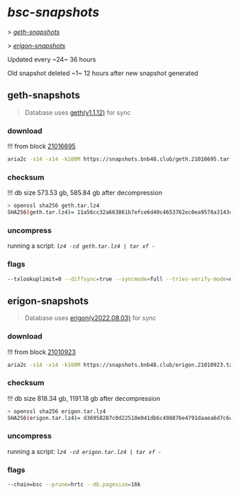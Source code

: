 # *bsc-snapshots*


*\> [geth-snapshots](#geth-snapshots)*

*\> [erigon-snapshots](#erigon-snapshots)*

Updated every ~24~ 36 hours

Old snapshot deleted ~1~ 12 hours after new snapshot generated

## geth-snapshots


> Database uses [geth(v1.1.12)](https://github.com/bnb-chain/bsc/releases/tag/v1.1.12) for sync


### download

<!-- begin_geth -->

!!! from block [21016695](https://bscscan.com/block/21016695)
```bash
aria2c -s14 -x14 -k100M https://snapshots.bnb48.club/geth.21016695.tar.lz4 -o geth.tar.lz4
```


### checksum


!!! db size 573.53 gb, 585.84 gb after decompression
```bash
> openssl sha256 geth.tar.lz4
SHA256(geth.tar.lz4)= 11a56cc32a663861b7efce6d40c4653762ec0ea9578a3143cd3fa3097ca45f6c
```

<!-- end_geth -->

### uncompress


running a script: _`lz4 -cd geth.tar.lz4 | tar xf -`_


### flags


```bash
--txlookuplimit=0 --diffsync=true --syncmode=full --tries-verify-mode=none --pruneancient=true --diffblock=5000
```


## erigon-snapshots


> Database uses [erigon(v2022.08.03)](https://github.com/ledgerwatch/erigon/releases/tag/v2022.08.03) for sync


### download

<!-- begin_erigon -->

!!! from block [21010923](https://bscscan.com/block/21010923)
```bash
aria2c -s14 -x14 -k100M https://snapshots.bnb48.club/erigon.21010923.tar.lz4 -o erigon.tar.lz4
```


### checksum


!!! db size 818.34 gb, 1191.18 gb after decompression
```bash
> openssl sha256 erigon.tar.lz4
SHA256(erigon.tar.lz4)= d36958287c0d22510e041db6c498876e4791daaea6d7c6cabc741af85cb17597
```

<!-- end_erigon -->

### uncompress


running a script: _`lz4 -cd erigon.tar.lz4 | tar xf -`_


### flags


```bash
--chain=bsc --prune=hrtc --db.pagesize=16k
```
